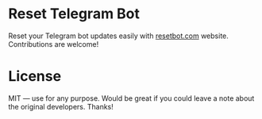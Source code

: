 # Reset Telegram Bot
Reset your Telegram bot updates easily with [resetbot.com](https://resetbot.com) website. Contributions are welcome! 

# License
MIT — use for any purpose. Would be great if you could leave a note about the original developers. Thanks!
